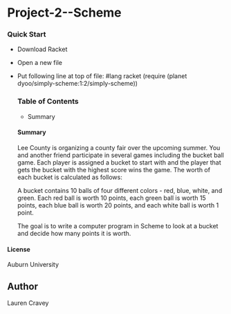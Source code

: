 # Project-2--Scheme

### Quick Start
* Download Racket
* Open a new file
* Put following line at top of file:
  #lang racket
  (require (planet dyoo/simply-scheme:1:2/simply-scheme))
  ### Table of Contents
  * Summary
  #### Summary
  Lee County is organizing a county fair over the upcoming summer. You and another friend participate in several games including the bucket ball game. Each player is assigned a bucket to start with and the player that gets the bucket with the highest score wins the game. The worth of each bucket is calculated as follows:
  
  A bucket contains 10 balls of four different colors - red, blue, white, and green. Each red ball is worth 10 points, each green ball is worth 15 points, each blue ball is worth 20 points, and each white ball is worth 1 point.
  
  The goal is to write a computer program in Scheme to look at a bucket and decide how many points it is worth.
#### License
Auburn University
## Author
Lauren Cravey
